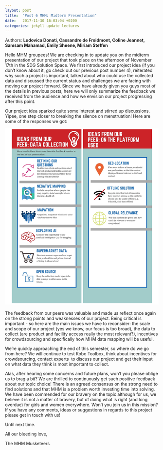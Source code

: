 ```yaml
---
layout: post
title:  "Post 6 MHM: Midterm Presentation"
date:   2017-11-30 16:03:04 +0200
categories: jekyll update lectures
---
```


Authors: **Ludovica Donati, Cassandre de Froidmont, Coline Jeannet, Samsam Mahamad, Emily Sheene, Miriam Steffen**

Hello MHM groupees! We are checking in to update you on the midterm presentation of our project that took place on the afternoon of November 17th in the SDG Solution Space. We first introduced our project idea (if you don’t know about it, go check out our previous post number 4), reiterated why such a project is important, talked about who could use the collected data and discussed the current status and challenges we are facing with moving our project forward. Since we have already given you guys most of the details in previous posts, here we will only summarize the feedback we received from the audience and how we envision our project progressing after this point. 

Our project idea sparked quite some interest and stirred up discussions. Yipee, one step closer to breaking the silence on menstruation! Here are some of the responses we got:
<br>
<center><img src="/images/Feedback Peers MHM.png" alt=""  width="80%"></center>
<br>
The feedback from our peers was valuable and made us reflect once again on the strong points and weaknesses of our project. Being critical is important - so here are the main issues we have to reconsider: the scale and scope of our project (yes we know, our focus is too broad), the data to collect (are product and facility access really the most relevant?), incentives for crowdsourcing and specifically how MHM data mapping will be useful.

We’re quickly approaching the end of this semester, so where do we go from here? We will continue to test Kobo Toolbox, think about incentives for crowdsourcing, contact experts  to discuss our project and get their input on what data they think is most important to collect.

Alas, after hearing some concerns and future plans, won’t you please oblige us to brag a bit? We are thrilled to continuously get such positive feedback about our topic choice! There is an agreed consensus on the strong need to find solutions and that MHM is a problem worth investing time into solving. We have been commended for our bravery on the topic although for us, we believe it is not a matter of bravery, but of doing what is right (and long overdue) for girls and women everywhere. Won’t you join us in this mission? If you have any comments, ideas or suggestions in regards to this project please get in touch with us! 

Until next time. 

All our bleeding love,

The MHM Musketeers
